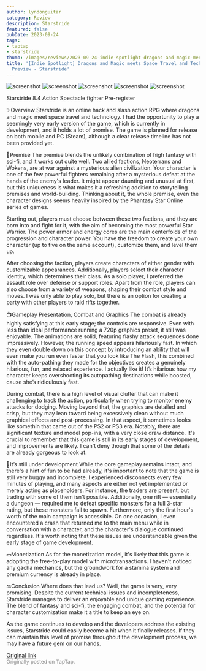 ```yaml
---
author: lyndonguitar
category: Review
description: Starstride
featured: false
pubDate: 2023-09-24
tags:
- taptap
- starstride
thumb: /images/reviews/2023-09-24-indie-spotlight-dragons-and-magic-meets-space-travel-and-technology--early-preview---star-0.avif
title: '[Indie Spotlight] Dragons and Magic meets Space Travel and Technology | Early
  Preview - Starstride'
---
```


<div class="gallery">
  <img src="/images/reviews/2023-09-24-indie-spotlight-dragons-and-magic-meets-space-travel-and-technology--early-preview---star-0.avif" alt="screenshot" />
  <img src="/images/reviews/2023-09-24-indie-spotlight-dragons-and-magic-meets-space-travel-and-technology--early-preview---star-1.avif" alt="screenshot" />
  <img src="/images/reviews/2023-09-24-indie-spotlight-dragons-and-magic-meets-space-travel-and-technology--early-preview---star-2.avif" alt="screenshot" />
  <img src="/images/reviews/2023-09-24-indie-spotlight-dragons-and-magic-meets-space-travel-and-technology--early-preview---star-3.avif" alt="screenshot" />
  <img src="/images/reviews/2023-09-24-indie-spotlight-dragons-and-magic-meets-space-travel-and-technology--early-preview---star-4.avif" alt="screenshot" />
</div>

Starstride
8.4
Action
Spectacle fighter
Pre-register

✨Overview
Starstride is an online hack and slash action RPG where dragons and magic meet space travel and technology. I had the opportunity to play a seemingly very early version of the game, which is currently in development, and it holds a lot of promise. The game is planned for release on both mobile and PC (Steam), although a clear release timeline has not been provided yet.

📖Premise
The premise blends the unlikely combination of high fantasy with sci-fi, and it works out quite well. Two allied factions, Neoterrans and Wokens, are at war against a mysterious alien civilization. Your character is one of the few powerful fighters remaining after a mysterious defeat at the hands of the enemy's leader.  It might appear daunting and unusual at first, but this uniqueness is what makes it a refreshing addition to storytelling premises and world-building. Thinking about it, the whole premise, even the character designs seems heavily inspired by the Phantasy Star Online series of games.

Starting out, players must choose between these two factions, and they are born into and fight for it, with the aim of becoming the most powerful Star Warrior. The power armor and energy cores are the main centerfolds of the progression and character power. You have the freedom to create your own character (up to five on the same account), customize them, and level them up.

After choosing the faction, players create characters of either gender with customizable appearances. Additionally, players select their character identity, which determines their class. As a solo player, I preferred the assault role over defense or support roles. Apart from the role, players can also choose from a variety of weapons, shaping their combat style and moves. I was only able to play solo, but there is an option for creating a party with other players to raid rifts together.

📺Gameplay Presentation, Combat and Graphics
The combat is already highly satisfying at this early stage; the controls are responsive. Even with less than ideal performance running a 720p graphics preset, it still was enjoyable. The animations are solid, featuring flashy attack sequences done impressively. However, the running speed appears hilariously fast. In which they even double down on this concept by introducing an ability that will even make you run even faster that you look like The Flash, this combined with the auto-pathing they made for the objectives creates a genuinely hilarious, fun, and relaxed experience. I actually like it! It’s hilarious how my character keeps overshooting its autopathing destinations while boosted, cause she’s ridiculously fast.

During combat, there is a high level of visual clutter that can make it challenging to track the action, particularly when trying to monitor enemy attacks for dodging. Moving beyond that, the graphics are detailed and crisp, but they may lean toward being excessively clean without much graphical effects and post-processing. In that aspect, it sometimes looks like somethin that came out of the PS2 or PS3 era. Notably, there are significant texture and model pop-ins, with a very close draw distance. It's crucial to remember that this game is still in its early stages of development, and improvements are likely. I can't deny though that some of the details are already gorgeous to look at.

📜It’s still under development
While the core gameplay remains intact, and there's a hint of fun to be had already, it's important to note that the game is still very buggy and incomplete. I experienced disconnects every few minutes of playing, and many aspects are either not yet implemented or merely acting as placeholders. For instance, the traders are present, but trading with some of them isn't possible. Additionally, one rift — essentially a dungeon — required me to defeat specific monsters for a full 3-star rating, but these monsters fail to spawn. Furthermore, only the first hour's worth of the main campaign is accessible. On one occasion, I even encountered a crash that returned me to the main menu while in conversation with a character, and the character's dialogue continued regardless. It's worth noting that these issues are understandable given the early stage of game development.

💵Monetization
As for the monetization model, it's likely that this game is adopting the free-to-play model with microtransactions. I haven't noticed any gacha mechanics, but the groundwork for a stamina system and premium currency is already in place.

⚖️Conclusion
Where does that lead us? Well, the game is very, very promising. Despite the current technical issues and incompleteness, Starstride manages to deliver an enjoyable and unique gaming experience. The blend of fantasy and sci-fi, the engaging combat, and the potential for character customization make it a title to keep an eye on.

As the game continues to develop and the developers address the existing issues, Starstride could easily become a hit when it finally releases. If they can maintain this level of promise throughout the development process, we may have a future gem on our hands.

[Original link](https://www.taptap.io/post/6345123)<br><span style="font-size: 0.95em; color: #888;">Originally posted on TapTap.</span>